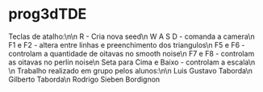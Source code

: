 # prog3dTDE

Teclas de atalho:\n\n
R - Cria nova seed\n
W A S D - comanda a camera\n
F1 e F2 - altera entre linhas e preenchimento dos triangulos\n
F5 e F6 - controlam a quantidade de oitavas no smooth noise\n
F7 e F8 - controlam as oitavas no perlin noise\n
Seta para Cima e Baixo - controlam a escala\n
\n
Trabalho realizado em grupo pelos alunos:\n\n
Luis Gustavo Taborda\n
Gilberto Taborda\n
Rodrigo Sieben Bordignon
